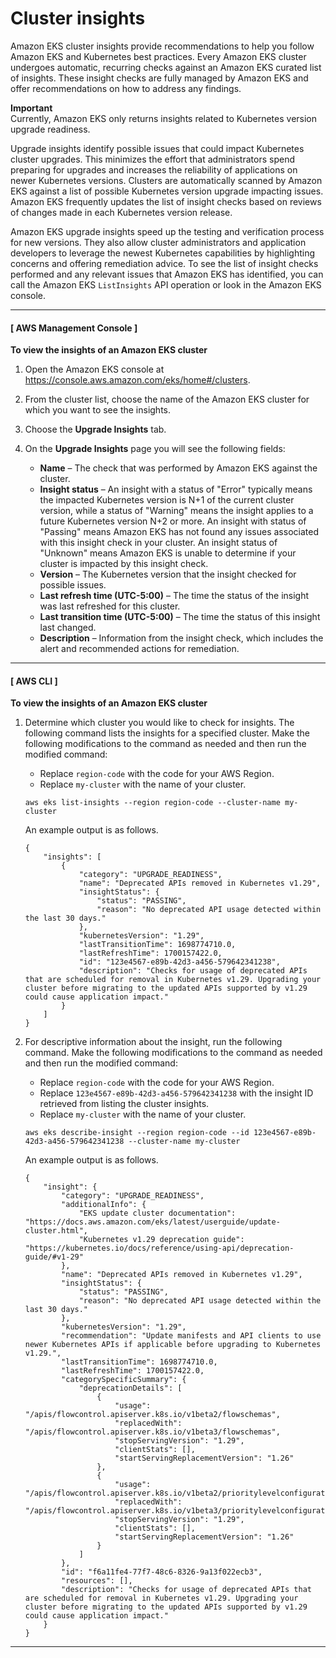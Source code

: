 # Cluster insights<a name="cluster-insights"></a>

Amazon EKS cluster insights provide recommendations to help you follow Amazon EKS and Kubernetes best practices\. Every Amazon EKS cluster undergoes automatic, recurring checks against an Amazon EKS curated list of insights\. These insight checks are fully managed by Amazon EKS and offer recommendations on how to address any findings\. 

**Important**  
Currently, Amazon EKS only returns insights related to Kubernetes version upgrade readiness\.

Upgrade insights identify possible issues that could impact Kubernetes cluster upgrades\. This minimizes the effort that administrators spend preparing for upgrades and increases the reliability of applications on newer Kubernetes versions\. Clusters are automatically scanned by Amazon EKS against a list of possible Kubernetes version upgrade impacting issues\. Amazon EKS frequently updates the list of insight checks based on reviews of changes made in each Kubernetes version release\.

Amazon EKS upgrade insights speed up the testing and verification process for new versions\. They also allow cluster administrators and application developers to leverage the newest Kubernetes capabilities by highlighting concerns and offering remediation advice\. To see the list of insight checks performed and any relevant issues that Amazon EKS has identified, you can call the Amazon EKS `ListInsights` API operation or look in the Amazon EKS console\.

------
#### [ AWS Management Console ]

**To view the insights of an Amazon EKS cluster**

1. Open the Amazon EKS console at [https://console\.aws\.amazon\.com/eks/home\#/clusters](https://console.aws.amazon.com/eks/home#/clusters)\.

1. From the cluster list, choose the name of the Amazon EKS cluster for which you want to see the insights\.

1. Choose the **Upgrade Insights** tab\.

1. On the **Upgrade Insights** page you will see the following fields:
   + **Name** – The check that was performed by Amazon EKS against the cluster\.
   + **Insight status** – An insight with a status of "Error" typically means the impacted Kubernetes version is N\+1 of the current cluster version, while a status of "Warning" means the insight applies to a future Kubernetes version N\+2 or more\. An insight with status of "Passing" means Amazon EKS has not found any issues associated with this insight check in your cluster\. An insight status of "Unknown" means Amazon EKS is unable to determine if your cluster is impacted by this insight check\.
   + **Version** – The Kubernetes version that the insight checked for possible issues\.
   + **Last refresh time \(UTC\-5:00\)** – The time the status of the insight was last refreshed for this cluster\.
   + **Last transition time \(UTC\-5:00\)** – The time the status of this insight last changed\.
   + **Description** – Information from the insight check, which includes the alert and recommended actions for remediation\.

------
#### [ AWS CLI ]

**To view the insights of an Amazon EKS cluster**

1. Determine which cluster you would like to check for insights\. The following command lists the insights for a specified cluster\. Make the following modifications to the command as needed and then run the modified command:
   + Replace `region-code` with the code for your AWS Region\.
   + Replace `my-cluster` with the name of your cluster\.

   ```
   aws eks list-insights --region region-code --cluster-name my-cluster
   ```

   An example output is as follows\.

   ```
   {
       "insights": [
           {
               "category": "UPGRADE_READINESS", 
               "name": "Deprecated APIs removed in Kubernetes v1.29", 
               "insightStatus": {
                   "status": "PASSING", 
                   "reason": "No deprecated API usage detected within the last 30 days."
               }, 
               "kubernetesVersion": "1.29", 
               "lastTransitionTime": 1698774710.0, 
               "lastRefreshTime": 1700157422.0, 
               "id": "123e4567-e89b-42d3-a456-579642341238", 
               "description": "Checks for usage of deprecated APIs that are scheduled for removal in Kubernetes v1.29. Upgrading your cluster before migrating to the updated APIs supported by v1.29 could cause application impact."
           }
       ]
   }
   ```

1. For descriptive information about the insight, run the following command\. Make the following modifications to the command as needed and then run the modified command:
   + Replace `region-code` with the code for your AWS Region\.
   + Replace `123e4567-e89b-42d3-a456-579642341238` with the insight ID retrieved from listing the cluster insights\.
   + Replace `my-cluster` with the name of your cluster\.

   ```
   aws eks describe-insight --region region-code --id 123e4567-e89b-42d3-a456-579642341238 --cluster-name my-cluster
   ```

   An example output is as follows\.

   ```
   {
       "insight": {
           "category": "UPGRADE_READINESS", 
           "additionalInfo": {
               "EKS update cluster documentation": "https://docs.aws.amazon.com/eks/latest/userguide/update-cluster.html", 
               "Kubernetes v1.29 deprecation guide": "https://kubernetes.io/docs/reference/using-api/deprecation-guide/#v1-29"
           }, 
           "name": "Deprecated APIs removed in Kubernetes v1.29", 
           "insightStatus": {
               "status": "PASSING", 
               "reason": "No deprecated API usage detected within the last 30 days."
           }, 
           "kubernetesVersion": "1.29", 
           "recommendation": "Update manifests and API clients to use newer Kubernetes APIs if applicable before upgrading to Kubernetes v1.29.", 
           "lastTransitionTime": 1698774710.0, 
           "lastRefreshTime": 1700157422.0, 
           "categorySpecificSummary": {
               "deprecationDetails": [
                   {
                       "usage": "/apis/flowcontrol.apiserver.k8s.io/v1beta2/flowschemas", 
                       "replacedWith": "/apis/flowcontrol.apiserver.k8s.io/v1beta3/flowschemas", 
                       "stopServingVersion": "1.29", 
                       "clientStats": [], 
                       "startServingReplacementVersion": "1.26"
                   }, 
                   {
                       "usage": "/apis/flowcontrol.apiserver.k8s.io/v1beta2/prioritylevelconfigurations", 
                       "replacedWith": "/apis/flowcontrol.apiserver.k8s.io/v1beta3/prioritylevelconfigurations", 
                       "stopServingVersion": "1.29", 
                       "clientStats": [], 
                       "startServingReplacementVersion": "1.26"
                   }
               ]
           }, 
           "id": "f6a11fe4-77f7-48c6-8326-9a13f022ecb3", 
           "resources": [], 
           "description": "Checks for usage of deprecated APIs that are scheduled for removal in Kubernetes v1.29. Upgrading your cluster before migrating to the updated APIs supported by v1.29 could cause application impact."
       }
   }
   ```

------